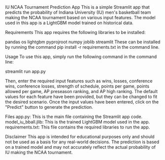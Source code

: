 IU NCAA Tournament Prediction App
This is a simple Streamlit app that predicts the probability of Indiana University (IU) men's basketball team making the NCAA tournament based on various input features. The model used in this app is a LightGBM model trained on historical data.

Requirements
This app requires the following libraries to be installed:

pandas
os
lightgbm
pyprojroot
numpy
joblib
streamlit
These can be installed by running the command pip install -r requirements.txt in the command line.

Usage
To use this app, simply run the following command in the command line:

streamlit run app.py

Then, enter the required input features such as wins, losses, conference wins, conference losses, strength of schedule, points per game, points allowed per game, AP preseason ranking, and AP high ranking. The default values for each feature have been provided, but they can be changed to fit the desired scenario. Once the input values have been entered, click on the "Predict" button to generate the prediction.

Files
app.py: This is the main file containing the Streamlit app code.
model_iu_bball.jlib: This is the trained LightGBM model used in the app.
requirements.txt: This file contains the required libraries to run the app.

Disclaimer
This app is intended for educational purposes only and should not be used as a basis for any real-world decisions. The prediction is based on a trained model and may not accurately reflect the actual probability of IU making the NCAA tournament.
